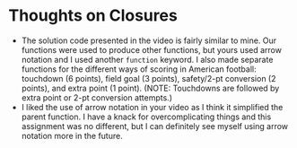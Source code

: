 # Thoughts on Closures

* The solution code presented in the video is fairly similar to mine. Our functions were used to produce other functions, but yours used arrow notation and I used another `function` keyword. I also made separate functions for
  the different ways of scoring in American football: touchdown (6 points), field goal (3 points), safety/2-pt conversion (2 points), and extra point (1 point). (NOTE: Touchdowns are followed by extra point or 2-pt conversion attempts.)
* I liked the use of arrow notation in your video as I think it simplified the parent function. I have a knack for overcomplicating things and this assignment was no different, but I can definitely see myself using arrow notation
  more in the future.
